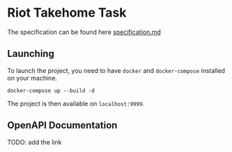 # Riot Takehome Task

The specification can be found here [specification.md](specification.md)

## Launching

To launch the project, you need to have `docker` and `docker-compose` installed on your machine.

```shell
docker-compose up --build -d
```

The project is then available on `localhost:9999`.

## OpenAPI Documentation

TODO: add the link
